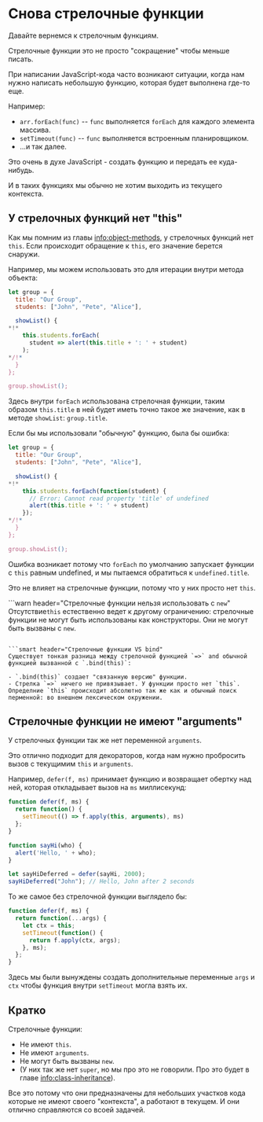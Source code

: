 # Снова стрелочные функции

Давайте вернемся к стрелочным функциям.

Стрелочные функции это не просто "сокращение" чтобы меньше писать.

При написании JavaScript-кода часто возникают ситуации, когда нам нужно написать небольшую функцию, которая будет выполнена где-то еще. 

Например:

- `arr.forEach(func)` -- `func` выполняется `forEach` для каждого элемента массива.
- `setTimeout(func)` -- `func` выполняется встроенным планировщиком.
- ...и так далее.

Это очень в духе JavaScript - создать функцию и передать ее куда-нибудь.

И в таких функциях мы обычно не хотим выходить из текущего контекста.

## У стрелочных функций нет "this"

Как мы помним из главы <info:object-methods>, у стрелочных функций нет `this`. Если происходит обращение к `this`, его значение берется снаружи.

Например, мы можем использовать это для итерации внутри метода объекта:

```js run
let group = {
  title: "Our Group",
  students: ["John", "Pete", "Alice"],

  showList() {
*!*
    this.students.forEach(
      student => alert(this.title + ': ' + student)
    );
*/!*
  }
};

group.showList();
```

Здесь внутри `forEach` использована стрелочная функции, таким образом `this.title` в ней будет иметь точно такое же значение, как в методе `showList`: `group.title`.

Если бы мы использовали "обычную" функцию, была бы ошибка:

```js run
let group = {
  title: "Our Group",
  students: ["John", "Pete", "Alice"],

  showList() {
*!*
    this.students.forEach(function(student) {
      // Error: Cannot read property 'title' of undefined
      alert(this.title + ': ' + student)
    });
*/!*
  }
};

group.showList();
```

Ошибка возникает потому что `forEach` по умолчанию запускает функции с `this` равным undefined, и мы пытаемся обратиться к `undefined.title`.


Это не влияет на стрелочные функции, потому что у них просто нет `this`.

```warn header="Стрелочные функции нельзя использовать с `new`"
Отсутствие`this` естественно ведет к другому ограничению: стрелочные функции не могут быть использованы как конструкторы. Они не могут быть вызваны с `new`.
```

```smart header="Стрелочные функции VS bind"
Существует тонкая разница между стрелочной функцией `=>` and обычной функцией вызванной с `.bind(this)`:

- `.bind(this)` создает "связанную версию" функции.
- Стрелка `=>` ничего не привязывает. У функции просто нет `this`. Определние `this` происходит абсолютно так же как и обычный поиск перменной: во внешнем лексическом окружении.
```

## Стрелочные функции не имеют "arguments"

У стрелочных функции так же нет переменной `arguments`.

Это отлично подходит для декораторов, когда нам нужно пробросить вызов с текущимим `this` и `arguments`.

Например, `defer(f, ms)` принимает функцию и возвращает обертку над ней, которая откладывает вызов на `ms` миллисекунд:

```js run
function defer(f, ms) {
  return function() {
    setTimeout(() => f.apply(this, arguments), ms)
  };
}

function sayHi(who) {
  alert('Hello, ' + who);
}

let sayHiDeferred = defer(sayHi, 2000);
sayHiDeferred("John"); // Hello, John after 2 seconds
```

То же самое без стрелочной функции выглядело бы:

```js
function defer(f, ms) {
  return function(...args) {
    let ctx = this;
    setTimeout(function() {
      return f.apply(ctx, args);
    }, ms);
  };
}
```

Здесь мы были вынуждены создать дополнительные переменные `args` и `ctx` чтобы функция внутри `setTimeout` могла взять их.

## Кратко

Стрелочные функции:

- Не имеют `this`.
- Не имеют `arguments`.
- Не могут быть вызваны `new`.
- (У них так же нет `super`, но мы про это не говорили. Про это будет в главе <info:class-inheritance>).

Все это потому что они предназначены для небольших участков кода которые не имеют своего "контекста", а работают в текущем. И они отлично справляются со всоей задачей.
